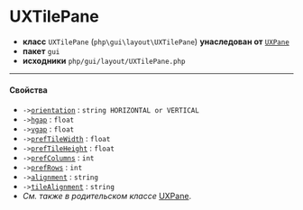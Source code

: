 # UXTilePane

- **класс** `UXTilePane` (`php\gui\layout\UXTilePane`) **унаследован от** [`UXPane`](https://github.com/jphp-group/jphp-gui-ext/blob/master/jphp-gui-ext/api-docs/classes/php/gui/layout/UXPane.ru.md)
- **пакет** `gui`
- **исходники** `php/gui/layout/UXTilePane.php`

---

#### Свойства

- `->`[`orientation`](#prop-orientation) : `string HORIZONTAL or VERTICAL`
- `->`[`hgap`](#prop-hgap) : `float`
- `->`[`vgap`](#prop-vgap) : `float`
- `->`[`prefTileWidth`](#prop-preftilewidth) : `float`
- `->`[`prefTileHeight`](#prop-preftileheight) : `float`
- `->`[`prefColumns`](#prop-prefcolumns) : `int`
- `->`[`prefRows`](#prop-prefrows) : `int`
- `->`[`alignment`](#prop-alignment) : `string`
- `->`[`tileAlignment`](#prop-tilealignment) : `string`
- *См. также в родительском классе* [UXPane](https://github.com/jphp-group/jphp-gui-ext/blob/master/jphp-gui-ext/api-docs/classes/php/gui/layout/UXPane.ru.md).